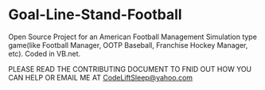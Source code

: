 # Goal-Line-Stand-Football
Open Source Project for an American Football Management Simulation type game(like Football Manager, OOTP Baseball, Franchise Hockey Manager, etc). Coded in VB.net.

PLEASE READ THE CONTRIBUTING DOCUMENT TO FNID OUT HOW YOU CAN HELP OR EMAIL ME AT CodeLiftSleep@yahoo.com
